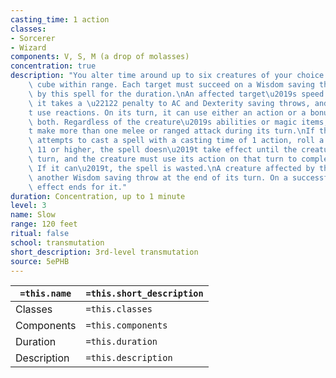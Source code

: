 ```yaml
---
casting_time: 1 action
classes:
- Sorcerer
- Wizard
components: V, S, M (a drop of molasses)
concentration: true
description: "You alter time around up to six creatures of your choice in a 40-foot\
    \ cube within range. Each target must succeed on a Wisdom saving throw or be affected\
    \ by this spell for the duration.\nAn affected target\u2019s speed is halved,\
    \ it takes a \u22122 penalty to AC and Dexterity saving throws, and it can\u2019\
    t use reactions. On its turn, it can use either an action or a bonus action, not\
    \ both. Regardless of the creature\u2019s abilities or magic items, it can\u2019\
    t make more than one melee or ranged attack during its turn.\nIf the creature\
    \ attempts to cast a spell with a casting time of 1 action, roll a d20. On an\
    \ 11 or higher, the spell doesn\u2019t take effect until the creature\u2019s next\
    \ turn, and the creature must use its action on that turn to complete the spell.\
    \ If it can\u2019t, the spell is wasted.\nA creature affected by this spell makes\
    \ another Wisdom saving throw at the end of its turn. On a successful save, the\
    \ effect ends for it."
duration: Concentration, up to 1 minute
level: 3
name: Slow
range: 120 feet
ritual: false
school: transmutation
short_description: 3rd-level transmutation
source: 5ePHB
---
```


| `=this.name` | `=this.short_description` |
| ------------ | ------------------------- |
| Classes      | `=this.classes`           |
| Components   | `=this.components`        |
| Duration     | `=this.duration`          |
| Description  | `=this.description`       |